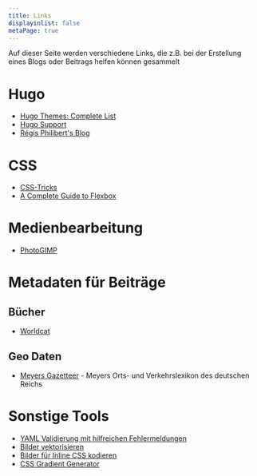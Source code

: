 ```yaml
---
title: Links
displayinlist: false
metaPage: true
---
```


Auf dieser Seite werden verschiedene Links, die z.B. bei der Erstellung eines Blogs oder Beitrags helfen können gesammelt


# Hugo
* [Hugo Themes: Complete List](https://themes.gohugo.io/)
* [Hugo Support](https://discourse.gohugo.io/)
* [Régis Philibert's Blog](https://regisphilibert.com/tags/hugo/)

# CSS
* [CSS-Tricks](https://css-tricks.com/)
* [A Complete Guide to Flexbox](https://css-tricks.com/snippets/css/a-guide-to-flexbox/)

# Medienbearbeitung
* [PhotoGIMP](https://github.com/Diolinux/PhotoGIMP)

# Metadaten für Beiträge

## Bücher
* [Worldcat](https://www.worldcat.org/)

## Geo Daten
* [Meyers Gazetteer](https://www.meyersgaz.org/) - Meyers Orts- und Verkehrslexikon des deutschen Reichs

# Sonstige Tools
* [YAML Validierung mit hilfreichen Fehlermeldungen](https://jsonformatter.org/yaml-validator)
* [Bilder vektorisieren](https://www.vectorizer.io/)
* [Bilder für Inline CSS kodieren](https://yoksel.github.io/url-encoder/)
* [CSS Gradient Generator](https://cssgradient.io/)
